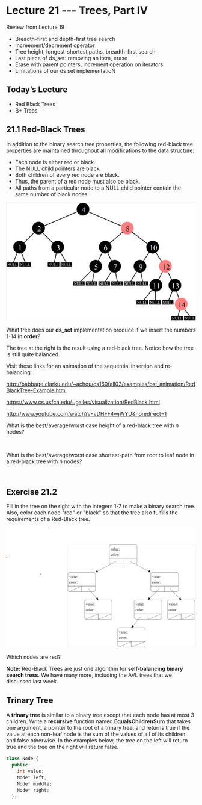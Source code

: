 
# Lecture 21 --- Trees, Part IV

Review from Lecture 19
- Breadth-first and depth-first tree search
- Increement/decrement operator
- Tree height, longest-shortest paths, breadth-first search
- Last piece of ds_set: removing an item, erase
- Erase with parent pointers, increment operation on iterators
- Limitations of our ds set implementatioN

## Today’s Lecture

- Red Black Trees
- B+ Trees

## 21.1 Red-Black Trees
In addition to the binary search tree properties, the following 
red-black tree properties are maintained throughout all 
modifications to the data structure:

- Each node is either red or black.
- The NULL child pointers are black.
- Both children of every red node are black.
- Thus, the parent of a red node must also be black.
- All paths from a particular node to a NULL child pointer contain the same
  number of black nodes.

![alt text](Red_Black.png "Red_Black Tree example")

What tree does our **ds_set** implementation produce if we insert the
numbers 1-14 **in order**?

The tree at the right is the result using a red-black tree.  Notice how the tree is still quite balanced.  

Visit these links for an animation of the sequential insertion and re-balancing:

http://babbage.clarku.edu/~achou/cs160fall03/examples/bst_animation/RedBlackTree-Example.html

https://www.cs.usfca.edu/~galles/visualization/RedBlack.html

http://www.youtube.com/watch?v=vDHFF4wjWYU&noredirect=1

What is the best/average/worst case height of a red-black tree with $n$ nodes?

&nbsp;
&nbsp;
&nbsp;
&nbsp;
&nbsp;
&nbsp;

What is the best/average/worst case shortest-path from root to leaf node in a red-black tree with $n$ nodes?

&nbsp;
&nbsp;
&nbsp;
&nbsp;
&nbsp;
&nbsp;

## Exercise 21.2
Fill in the tree on the right with the integers 1-7 to make a binary search tree.  Also, color each node "red" or "black" so that the tree also fulfills the requirements of a Red-Black tree. 

![alt text](Red_Black_fillin.png "Red_Black Tree Fill In example")

Which nodes are red?

**Note:** Red-Black Trees are just one algorithm for **self-balancing binary search tress**. We have many more, including the AVL trees that we discussed last week.

## Trinary Tree

A  **trinary tree** is similar to a binary tree except that each node has at most 3 children.  Write a **recursive** function named **EqualsChildrenSum** that takes one argument, a pointer to the root of a trinary tree, and returns true if the value at each non-leaf node is the sum of the values of all of its children and false otherwise.  In
the examples below, the tree on the left will return true and the tree on the right will return false.

```cpp
class Node {
  public:
    int value;
    Node* left;
    Node* middle;
    Node* right;
  };
```


